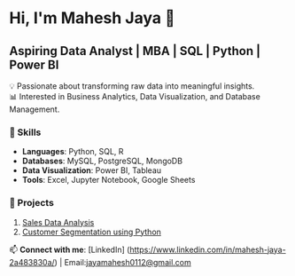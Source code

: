 # Hi, I'm Mahesh Jaya 👋  
## Aspiring Data Analyst | MBA | SQL | Python | Power BI

💡 Passionate about transforming raw data into meaningful insights.  
📊 Interested in Business Analytics, Data Visualization, and Database Management.  

### 🔧 Skills
- **Languages**: Python, SQL, R
- **Databases**: MySQL, PostgreSQL, MongoDB
- **Data Visualization**: Power BI, Tableau
- **Tools**: Excel, Jupyter Notebook, Google Sheets

### 📂 Projects
1. [Sales Data Analysis](https://github.com/yourusername/sales-analysis)  
2. [Customer Segmentation using Python](https://github.com/yourusername/customer-segmentation)  

📫 **Connect with me**: [LinkedIn] (https://www.linkedin.com/in/mahesh-jaya-2a483830a/) | Email:jayamahesh0112@gmail.com 
